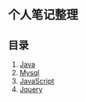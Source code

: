 # `个人笔记整理`

## 目录


1. [Java](Java/README.md)
2. [Mysql](Mysql/READMD.md)
3. [JavaScript](JavaScript/README.md)
4. [Jquery](Jquery/READMD.md)






